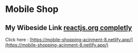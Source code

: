 # Mobile Shop

## My Wibeside Link [reactjs.org completly](https://mobile-shopping-acinment-8.netlify.app/)

Click here : [https://mobile-shopping-acinment-8.netlify.app/](https://mobile-shopping-acinment-8.netlify.app/)
